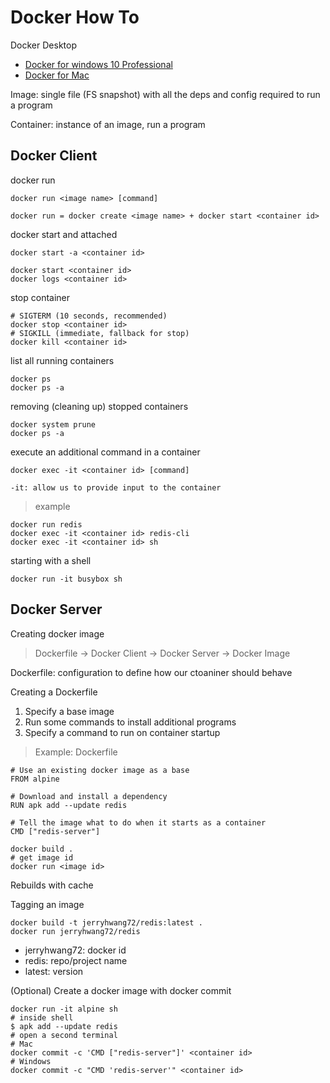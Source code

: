 # Docker How To

Docker Desktop

* [Docker for windows 10 Professional](https://hub.docker.com/editions/community/docker-ce-desktop-windows/)
* [Docker for Mac](https://hub.docker.com/editions/community/docker-ce-desktop-mac/)

Image: single file (FS snapshot) with all the deps and config required to run a program

Container: instance of an image, run a program

## Docker Client

docker run

```console
docker run <image name> [command]
```

`docker run = docker create <image name> + docker start <container id>`

docker start and attached

```console
docker start -a <container id>
```

```console
docker start <container id>
docker logs <container id>
```

stop container
```console
# SIGTERM (10 seconds, recommended)
docker stop <container id>
# SIGKILL (immediate, fallback for stop)
docker kill <container id>
```

list all running containers

```console
docker ps
docker ps -a
```

removing (cleaning up) stopped containers

```console
docker system prune
docker ps -a
```

execute an additional command in a container

```console
docker exec -it <container id> [command]
```

`-it: allow us to provide input to the container`

> example

```console
docker run redis
docker exec -it <container id> redis-cli
docker exec -it <container id> sh
```

starting with a shell

```console
docker run -it busybox sh
```

## Docker Server

Creating docker image

> Dockerfile -> Docker Client -> Docker Server -> Docker Image

Dockerfile: configuration to define how our ctoaniner should behave

Creating a Dockerfile

1. Specify a base image
2. Run some commands to install additional programs
3. Specify a command to run on container startup

> Example: Dockerfile

```docker
# Use an existing docker image as a base
FROM alpine

# Download and install a dependency
RUN apk add --update redis

# Tell the image what to do when it starts as a container
CMD ["redis-server"]
```

```console
docker build .
# get image id
docker run <image id>
```

Rebuilds with cache

Tagging an image

```console
docker build -t jerryhwang72/redis:latest .
docker run jerryhwang72/redis
```

* jerryhwang72: docker id
* redis: repo/project name
* latest: version

(Optional) Create a docker image with docker commit

```console
docker run -it alpine sh
# inside shell
$ apk add --update redis
# open a second terminal
# Mac
docker commit -c 'CMD ["redis-server"]' <container id>
# Windows
docker commit -c "CMD 'redis-server'" <container id>
```